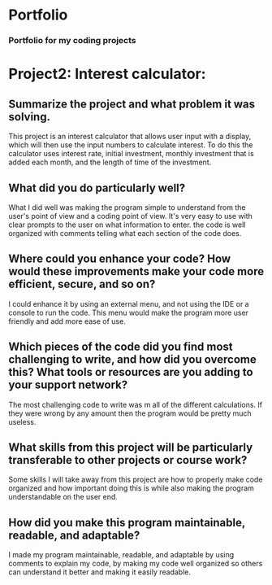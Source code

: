 # Portfolio
### Portfolio for my coding projects

# Project2: Interest calculator:

## Summarize the project and what problem it was solving.

  This project is an interest calculator that allows user input with a display, which will then use the input numbers to calculate interest.
  To do this the calculator uses interest rate, initial investment, monthly investment that is added each month, and the length of time of the investment.

## What did you do particularly well?

  What I did well was making the program simple to understand from the user's point of view and a coding point of view. 
  It's very easy to use with clear prompts to the user on what information to enter.
  the code is well organized with comments telling what each section of the code does.

## Where could you enhance your code? How would these improvements make your code more efficient, secure, and so on?

  I could enhance it by using an external menu, and not using the IDE or a console to run the code.
  This menu would make the program more user friendly and add more ease of use.

## Which pieces of the code did you find most challenging to write, and how did you overcome this? What tools or resources are you adding to your support network?

  The most challenging code to write was m all of the different calculations. If they were wrong by any amount then the program would be pretty much useless.

## What skills from this project will be particularly transferable to other projects or course work?

  Some skills I will take away from this project are how to properly make code organized and how important doing this is while also making the program understandable on the user end.

## How did you make this program maintainable, readable, and adaptable?

  I made my program maintainable, readable, and adaptable by using comments to explain my code, by making my code well organized so others can understand it better and making it easily readable.

